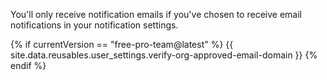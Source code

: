 You'll only receive notification emails if you've chosen to receive email notifications in your notification settings.	

{% if currentVersion == "free-pro-team@latest" %}
{{ site.data.reusables.user_settings.verify-org-approved-email-domain }}
{% endif %}